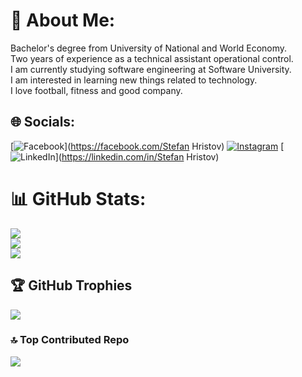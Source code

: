 # 💫 About Me:
Bachelor's degree from University of National and World Economy.<br>Two years of experience as a technical assistant operational control.<br>I am currently studying software engineering at Software University.<br>I am interested in learning new things related to technology.<br>I love football, fitness and good company.


## 🌐 Socials:
[![Facebook](https://img.shields.io/badge/Facebook-%231877F2.svg?logo=Facebook&logoColor=white)](https://facebook.com/Stefan Hristov) [![Instagram](https://img.shields.io/badge/Instagram-%23E4405F.svg?logo=Instagram&logoColor=white)](https://instagram.com/s_hristov_) [![LinkedIn](https://img.shields.io/badge/LinkedIn-%230077B5.svg?logo=linkedin&logoColor=white)](https://linkedin.com/in/Stefan Hristov) 
# 📊 GitHub Stats:
![](https://github-readme-stats.vercel.app/api?username=StefanHristov1997&theme=monokai&hide_border=false&include_all_commits=false&count_private=false)<br/>
![](https://github-readme-streak-stats.herokuapp.com/?user=StefanHristov1997&theme=monokai&hide_border=false)<br/>
![](https://github-readme-stats.vercel.app/api/top-langs/?username=StefanHristov1997&theme=monokai&hide_border=false&include_all_commits=false&count_private=false&layout=compact)

## 🏆 GitHub Trophies
![](https://github-profile-trophy.vercel.app/?username=StefanHristov1997&theme=radical&no-frame=false&no-bg=true&margin-w=4)

### 🔝 Top Contributed Repo
![](https://github-contributor-stats.vercel.app/api?username=StefanHristov1997&limit=5&theme=dark&combine_all_yearly_contributions=true)

<!-- Proudly created with GPRM ( https://gprm.itsvg.in ) -->
